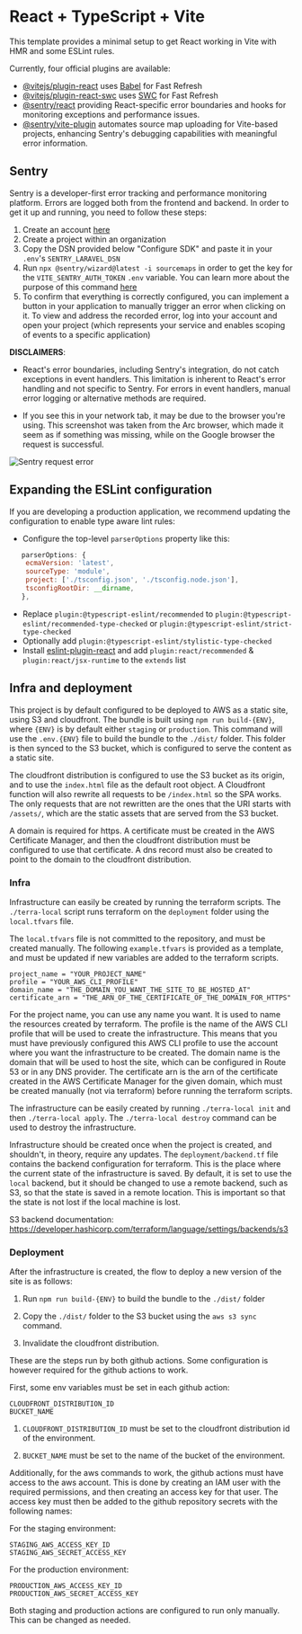# React + TypeScript + Vite

This template provides a minimal setup to get React working in Vite with HMR and some ESLint rules.

Currently, four official plugins are available:

- [@vitejs/plugin-react](https://github.com/vitejs/vite-plugin-react/blob/main/packages/plugin-react/README.md) uses [Babel](https://babeljs.io/) for Fast Refresh
- [@vitejs/plugin-react-swc](https://github.com/vitejs/vite-plugin-react-swc) uses [SWC](https://swc.rs/) for Fast Refresh
- [@sentry/react](https://docs.sentry.io/platforms/javascript/guides/react/) providing React-specific error boundaries and hooks for monitoring exceptions and performance issues.
- [@sentry/vite-plugin](https://docs.sentry.io/platforms/javascript/guides/react/sourcemaps/uploading/vite/) automates source map uploading for Vite-based projects, enhancing Sentry's debugging capabilities with meaningful error information.

## Sentry

Sentry is a developer-first error tracking and performance monitoring platform. Errors are logged both from the frontend and backend. In order to get it up and running, you need to follow these steps:

1. Create an account [here](https://sentry.io)
2. Create a project within an organization
3. Copy the DSN provided below "Configure SDK" and paste it in your `.env`'s `SENTRY_LARAVEL_DSN`
4. Run `npx @sentry/wizard@latest -i sourcemaps` in order to get the key for the `VITE_SENTRY_AUTH_TOKEN` `.env` variable. You can learn more about the purpose of this command [here](https://docs.sentry.io/platforms/javascript/guides/react/#add-readable-stack-traces-to-errors)
5. To confirm that everything is correctly configured, you can implement a button in your application to manually trigger an error when clicking on it. To view and address the recorded error, log into your account and open your project (which represents your service and enables scoping of events to a specific application)

**DISCLAIMERS**:
- React's error boundaries, including Sentry's integration, do not catch exceptions in event handlers. This limitation is inherent to React's error handling and not specific to Sentry. For errors in event handlers, manual error logging or alternative methods are required.

- If you see this in your network tab, it may be due to the browser you're using. This screenshot was taken from the Arc browser, which made it seem as if something was missing, while on the Google browser the request is successful.

![Sentry request error](https://github.com/Light-it-labs/fe-boilerplate/assets/68563891/25412a77-f34d-4f00-8477-5f9fce0ee09d)


## Expanding the ESLint configuration

If you are developing a production application, we recommend updating the configuration to enable type aware lint rules:

- Configure the top-level `parserOptions` property like this:

```js
   parserOptions: {
    ecmaVersion: 'latest',
    sourceType: 'module',
    project: ['./tsconfig.json', './tsconfig.node.json'],
    tsconfigRootDir: __dirname,
   },
```

- Replace `plugin:@typescript-eslint/recommended` to `plugin:@typescript-eslint/recommended-type-checked` or `plugin:@typescript-eslint/strict-type-checked`
- Optionally add `plugin:@typescript-eslint/stylistic-type-checked`
- Install [eslint-plugin-react](https://github.com/jsx-eslint/eslint-plugin-react) and add `plugin:react/recommended` & `plugin:react/jsx-runtime` to the `extends` list

## Infra and deployment

This project is by default configured to be deployed to AWS as a static site, using S3 and cloudfront. The bundle is built using `npm run build-{ENV}`, where `{ENV}` is by default either `staging` or `production`. This command will use the `.env.{ENV}` file to build the bundle to the `./dist/` folder. This folder is then synced to the S3 bucket, which is configured to serve the content as a static site.

The cloudfront distribution is configured to use the S3 bucket as its origin, and to use the `index.html` file as the default root object. A Cloudfront function will also rewrite all requests to be `/index.html` so the SPA works. The only requests that are not rewritten are the ones that the URI starts with `/assets/`, which are the static assets that are served from the S3 bucket.

A domain is required for https. A certificate must be created in the AWS Certificate Manager, and then the cloudfront distribution must be configured to use that certificate. A dns record must also be created to point to the domain to the cloudfront distribution.

### Infra

Infrastructure can easily be created by running the terraform scripts. The `./terra-local` script runs terraform on the `deployment` folder using the `local.tfvars` file.

The `local.tfvars` file is not committed to the repository, and must be created manually. The following `example.tfvars` is provided as a template, and must be updated if new variables are added to the terraform scripts.

```
project_name = "YOUR_PROJECT_NAME"
profile = "YOUR_AWS_CLI_PROFILE"
domain_name = "THE_DOMAIN_YOU_WANT_THE_SITE_TO_BE_HOSTED_AT"
certificate_arn = "THE_ARN_OF_THE_CERTIFICATE_OF_THE_DOMAIN_FOR_HTTPS"

```

For the project name, you can use any name you want. It is used to name the resources created by terraform. The profile is the name of the AWS CLI profile that will be used to create the infrastructure. This means that you must have previously configured this AWS CLI profile to use the account where you want the infrastructure to be created. The domain name is the domain that will be used to host the site, which can be configured in Route 53 or in any DNS provider. The certificate arn is the arn of the certificate created in the AWS Certificate Manager for the given domain, which must be created manually (not via terraform) before running the terraform scripts.

The infrastructure can be easily created by running `./terra-local init` and then `./terra-local apply`. The `./terra-local destroy` command can be used to destroy the infrastructure.

Infrastructure should be created once when the project is created, and shouldn't, in theory, require any updates. The `deployment/backend.tf` file contains the backend configuration for terraform. This is the place where the current state of the infrastructure is saved. By default, it is set to use the `local` backend, but it should be changed to use a remote backend, such as S3, so that the state is saved in a remote location. This is important so that the state is not lost if the local machine is lost.

S3 backend documentation:
https://developer.hashicorp.com/terraform/language/settings/backends/s3

### Deployment

After the infrastructure is created, the flow to deploy a new version of the site is as follows:

1. Run `npm run build-{ENV}` to build the bundle to the `./dist/` folder

2. Copy the `./dist/` folder to the S3 bucket using the `aws s3 sync` command.

3. Invalidate the cloudfront distribution.

These are the steps run by both github actions. Some configuration is however required for the github actions to work.

First, some env variables must be set in each github action:

```
CLOUDFRONT_DISTRIBUTION_ID
BUCKET_NAME
```

1. `CLOUDFRONT_DISTRIBUTION_ID` must be set to the cloudfront distribution id of the environment.

2. `BUCKET_NAME` must be set to the name of the bucket of the environment.

Additionally, for the aws commands to work, the github actions must have access to the aws account. This is done by creating an IAM user with the required permissions, and then creating an access key for that user. The access key must then be added to the github repository secrets with the following names:

For the staging environment:

```
STAGING_AWS_ACCESS_KEY_ID
STAGING_AWS_SECRET_ACCESS_KEY
```

For the production environment:

```
PRODUCTION_AWS_ACCESS_KEY_ID
PRODUCTION_AWS_SECRET_ACCESS_KEY
```

Both staging and production actions are configured to run only manually. This can be changed as needed.
